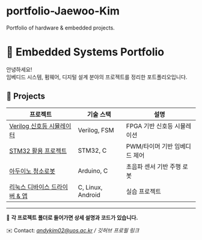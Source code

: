 # portfolio-Jaewoo-Kim
Portfolio of hardware &amp; embedded projects.

# 🚀 Embedded Systems Portfolio

안녕하세요!  
임베디드 시스템, 펌웨어, 디지털 설계 분야의 프로젝트를 정리한 포트폴리오입니다.

## 📂 Projects
| 프로젝트 | 기술 스택 | 설명 |
|----------|-----------|------|
| [Verilog 신호등 시뮬레이터](./verilog_traffic) | Verilog, FSM | FPGA 기반 신호등 시뮬레이션 |
| [STM32 활용 프로젝트](./stm32_project) | STM32, C | PWM/타이머 기반 임베디드 제어 |
| [아두이노 청소로봇](./arduino_cleaning_robot) | Arduino, C | 초음파 센서 기반 주행 로봇 |
| [리눅스 디바이스 드라이버 & 앱](./linux_device_driver_app) | C, Linux, Android | 실습 프로젝트 |

---

📌 **각 프로젝트 폴더로 들어가면 상세 설명과 코드가 있습니다.**

✉️ Contact: *andykim02@uos.ac.kr / 깃허브 프로필 링크*
